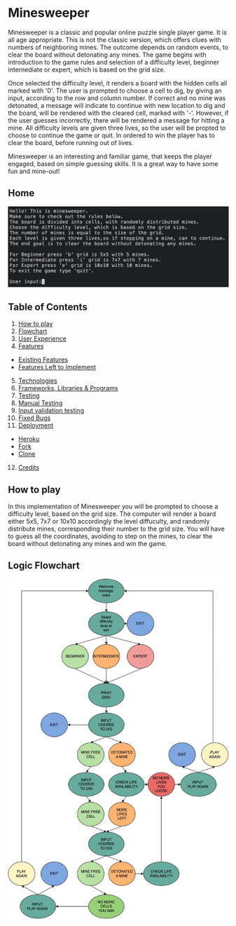 # Minesweeper

Minesweeper is a classic and popular online puzzle single player game. It is all age appropriate. This is not the classic version, which offers clues with numbers of neighboring mines. The outcome depends on random events, to clear the board without detonating any mines.
The game begins with introduction to the game rules and selection of a difficulty level, beginner internediate or expert, which is based on the grid size. 

Once selected the difficulty level, it renders a board with the hidden cells all marked with '0'. The user is prompted to choose a cell to dig, by giving an input, according to the
row and column number. If correct and no mine was detonated, a message will indicate to 
continue with new location to dig and the board, will be rendered with the cleared cell,
marked with '-'. However, if the user guesses incorrectly, there will be rendered a message
for hitting a mine. All difficulty levels are given three lives, so the user will be propted
to choose to continue the game or quit. In ordered to win the player has to clear the board,
before running out of lives.

Minesweeper is an interesting and familiar game, that keeps the player engaged, based on simple guessing skills. It is a great way to have some fun and mine-out!

## Home
![Welcome](./images/welcome.jpg)

## Table of Contents
1. [How to play](##how-to-play)
2. [Flowchart](#flowchart)
3. [User Experience](#user-experience)
4. [Features](#features)
- [Existing Features](#existing-features)
- [Features Left to Implement](#features-left-to-implement)
5. [Technologies](#technologies)
6. [Frameworks, Libraries & Programs](#frameworks,-libraries-&-programs)
7. [Testing](#testing)
8. [Manual Testing](#manual-testing)
9. [Input validation testing](#input-validation-testing)
10. [Fixed Bugs](#fixed-bugs)
11. [Deployment](#deployment)
- [Heroku](#heroku)
- [Fork](#fork)
- [Clone](#clone)
12. [Credits](#credits)

## How to play

In this implementation of Minesweeper you will be prompted to
choose a difficulty level, based on the grid size. The computer will
render a board either 5x5, 7x7 or 10x10 accordingly the level diffuculty,
and randomly distribute mines, corresponding their number to the grid size.
You will have to guess all the coordinates, avoiding to step on the mines,
to clear the board without detonating any mines and win the game.

## Logic Flowchart
![Flowchart](./images/flowchart.jpg)